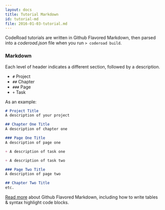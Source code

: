 ```yaml
---
layout: docs
title: Tutorial Markdown
id: tutorial-md
file: 2016-01-03-tutorial.md
---
```


CodeRoad tutorials are written in Github Flavored Markdown, then parsed into a *coderoad.json* file when you run `> coderoad build`.

### Markdown

Each level of header indicates a different section, followed by a description.

* `#`   Project
* `##`  Chapter
* `###` Page
* `+`   Task

As an example:

```markdown
# Project Title
A description of your project

## Chapter One Title
A description of chapter one

### Page One Title
A description of page one

+ A description of task one

+ A description of task two

### Page Two Title
A description of page two

## Chapter Two Title
etc.
```

[Read more](https://help.github.com/articles/working-with-advanced-formatting/) about Github Flavored Markdown, including how to write tables & syntax highlight code blocks.
